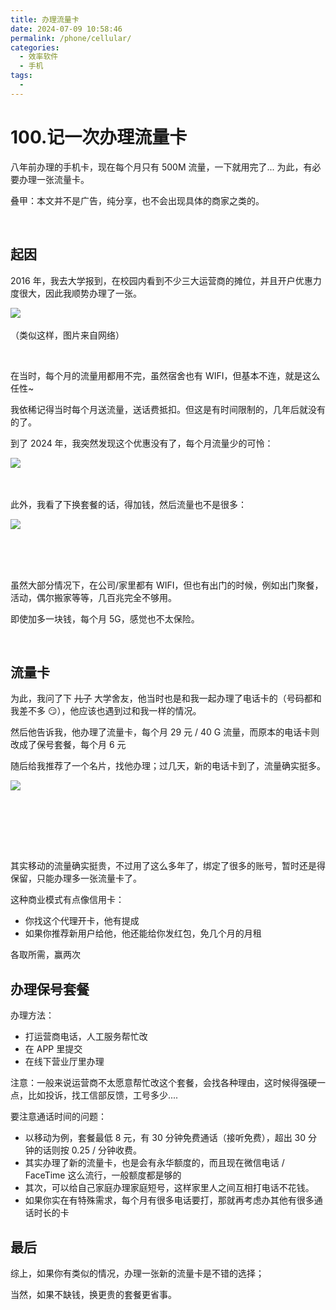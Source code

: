 ```yaml
---
title: 办理流量卡
date: 2024-07-09 10:58:46
permalink: /phone/cellular/
categories:
  - 效率软件
  - 手机
tags:
  - 
---
```




# 100.记一次办理流量卡

八年前办理的手机卡，现在每个月只有 500M 流量，一下就用完了...  为此，有必要办理一张流量卡。

‍叠甲：本文并不是广告，纯分享，也不会出现具体的商家之类的。

‍<!-- more -->

## 起因

2016 年，我去大学报到，在校园内看到不少三大运营商的摊位，并且开户优惠力度很大，因此我顺势办理了一张。

​![](https://image.peterjxl.com/blog/image-20240708222827-0wp0tyz.png)​

（类似这样，图片来自网络）

‍

在当时，每个月的流量用都用不完，虽然宿舍也有 WIFI，但基本不连，就是这么任性~

我依稀记得当时每个月送流量，送话费抵扣。但这是有时间限制的，几年后就没有的了。

到了 2024 年，我突然发现这个优惠没有了，每个月流量少的可怜：

​![](https://image.peterjxl.com/blog/image-20240708223133-ldeh9kq.png)​

‍

此外，我看了下换套餐的话，得加钱，然后流量也不是很多：

​![](https://image.peterjxl.com/blog/image-20240709100330-0oduii3.png)​

‍

‍

虽然大部分情况下，在公司/家里都有 WIFI，但也有出门的时候，例如出门聚餐，活动，偶尔搬家等等，几百兆完全不够用。

即使加多一块钱，每个月 5G，感觉也不太保险。

‍

## 流量卡

为此，我问了下 ~~儿子~~ 大学舍友，他当时也是和我一起办理了电话卡的（号码都和我差不多 😏），他应该也遇到过和我一样的情况。

然后他告诉我，他办理了流量卡，每个月 29 元 / 40 G 流量，而原本的电话卡则改成了保号套餐，每个月 6 元

随后给我推荐了一个名片，找他办理；过几天，新的电话卡到了，流量确实挺多。

​![](https://image.peterjxl.com/blog/image-20240709100930-uc55eyv.png)​

‍

‍

‍

其实移动的流量确实挺贵，不过用了这么多年了，绑定了很多的账号，暂时还是得保留，只能办理多一张流量卡了。

这种商业模式有点像信用卡：

* 你找这个代理开卡，他有提成
* 如果你推荐新用户给他，他还能给你发红包，免几个月的月租

‍各取所需，赢两次


## 办理保号套餐

办理方法：

* 打运营商电话，人工服务帮忙改
* 在 APP 里提交
* 在线下营业厅里办理

注意：一般来说运营商不太愿意帮忙改这个套餐，会找各种理由，这时候得强硬一点，比如投诉，找工信部反馈，工号多少....


要注意通话时间的问题：

* 以移动为例，套餐最低 8 元，有 30 分钟免费通话（接听免费），超出 30 分钟的话则按 0.25 / 分钟收费。
* 其实办理了新的流量卡，也是会有永华额度的，而且现在微信电话 / FaceTime 这么流行，一般额度都是够的
* 其次，可以给自己家庭办理家庭短号，这样家里人之间互相打电话不花钱。
* 如果你实在有特殊需求，每个月有很多电话要打，那就再考虑办其他有很多通话时长的卡

## 最后

综上，如果你有类似的情况，办理一张新的流量卡是不错的选择；

当然，如果不缺钱，换更贵的套餐更省事。

